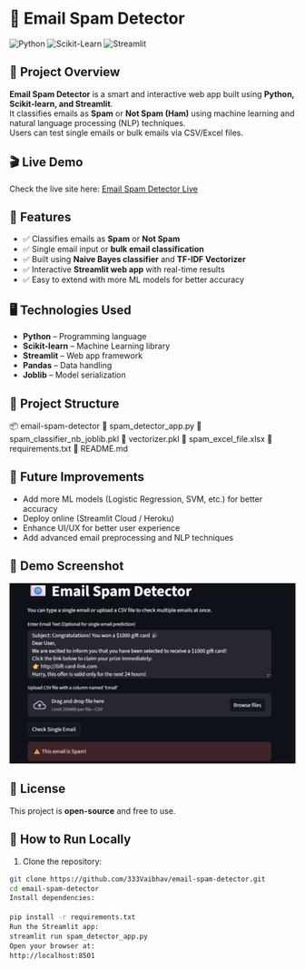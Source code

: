 # 📧 Email Spam Detector

![Python](https://img.shields.io/badge/Python-3.10-blue) ![Scikit-Learn](https://img.shields.io/badge/Scikit--Learn-ML-green) ![Streamlit](https://img.shields.io/badge/Streamlit-App-orange) 

## 🌟 Project Overview
**Email Spam Detector** is a smart and interactive web app built using **Python, Scikit-learn, and Streamlit**.  
It classifies emails as **Spam** or **Not Spam (Ham)** using machine learning and natural language processing (NLP) techniques.  
Users can test single emails or bulk emails via CSV/Excel files.

## 🎬 Live Demo
Check the live site here: [Email Spam Detector Live](https://share.streamlit.io/333vaibhav/email-spam-detector)

## 💎 Features
- ✅ Classifies emails as **Spam** or **Not Spam**  
- ✅ Single email input or **bulk email classification**  
- ✅ Built using **Naive Bayes classifier** and **TF-IDF Vectorizer**  
- ✅ Interactive **Streamlit web app** with real-time results  
- ✅ Easy to extend with more ML models for better accuracy  

## 🖥️ Technologies Used
- **Python** – Programming language  
- **Scikit-learn** – Machine Learning library  
- **Streamlit** – Web app framework  
- **Pandas** – Data handling  
- **Joblib** – Model serialization  

## 📂 Project Structure
📦 email-spam-detector
📜 spam_detector_app.py
📜 spam_classifier_nb_joblib.pkl
📜 vectorizer.pkl
📜 spam_excel_file.xlsx
📜 requirements.txt
📜 README.md

## 🎯 Future Improvements
- Add more ML models (Logistic Regression, SVM, etc.) for better accuracy  
- Deploy online (Streamlit Cloud / Heroku)  
- Enhance UI/UX for better user experience  
- Add advanced email preprocessing and NLP techniques  

## 📸 Demo Screenshot
![Demo Screenshot](demo.png)  

## 📜 License
This project is **open-source** and free to use.

## 🚀 How to Run Locally
1. Clone the repository:  
```bash
git clone https://github.com/333Vaibhav/email-spam-detector.git
cd email-spam-detector
Install dependencies:

pip install -r requirements.txt
Run the Streamlit app:
streamlit run spam_detector_app.py
Open your browser at:
http://localhost:8501
